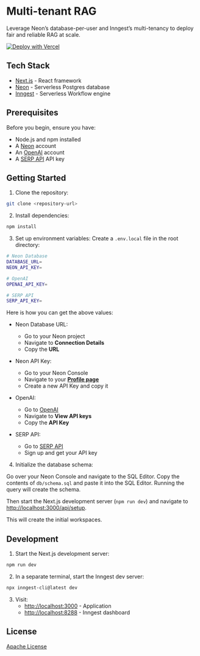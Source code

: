 # Multi-tenant RAG

Leverage Neon’s database-per-user and Inngest’s multi-tenancy to deploy fair and reliable RAG at scale.

[![Deploy with Vercel](https://vercel.com/button)](https://vercel.com/new/clone?repository-url=https%3A%2F%2Fgithub.com%2Finngest%2Fmulti-tenant-rag-example)

## Tech Stack

- [Next.js](https://nextjs.org/) - React framework
- [Neon](https://neon.tech/docs/guides/nextjs) - Serverless Postgres database
- [Inngest](https://www.inngest.com/docs/quick-start) - Serverless Workflow engine

## Prerequisites

Before you begin, ensure you have:

- Node.js and npm installed
- A [Neon](https://neon.tech) account
- An [OpenAI](https://platform.openai.com/) account
- A [SERP API](https://serper.ai/) API key

## Getting Started

1. Clone the repository:

```bash
git clone <repository-url>
```

2. Install dependencies:

```bash
npm install
```

3. Set up environment variables:
   Create a `.env.local` file in the root directory:

```bash
# Neon Database
DATABASE_URL=
NEON_API_KEY=

# OpenAI
OPENAI_API_KEY=

# SERP API
SERP_API_KEY=
```

Here is how you can get the above values:

- Neon Database URL:

  - Go to your Neon project
  - Navigate to **Connection Details**
  - Copy the **URL**

- Neon API Key:

  - Go to your Neon Console
  - Navigate to your [**Profile page**](https://console.neon.tech/app/settings/api-keys)
  - Create a new API Key and copy it

- OpenAI:

  - Go to [OpenAI](https://platform.openai.com/)
  - Navigate to **View API keys**
  - Copy the **API Key**

- SERP API:
  - Go to [SERP API](https://serper.ai/)
  - Sign up and get your API key

4. Initialize the database schema:

Go over your Neon Console and navigate to the SQL Editor.
Copy the contents of `db/schema.sql` and paste it into the SQL Editor.
Running the query will create the schema.

Then start the Next.js development server (`npm run dev`) and navigate to [http://localhost:3000/api/setup](http://localhost:3000/api/setup).

This will create the initial workspaces.

## Development

1. Start the Next.js development server:

```bash
npm run dev
```

2. In a separate terminal, start the Inngest dev server:

```bash
npx inngest-cli@latest dev
```

3. Visit:
   - [http://localhost:3000](http://localhost:3000) - Application
   - [http://localhost:8288](http://localhost:8288) - Inngest dashboard

## License

[Apache License](./LICENSE)
